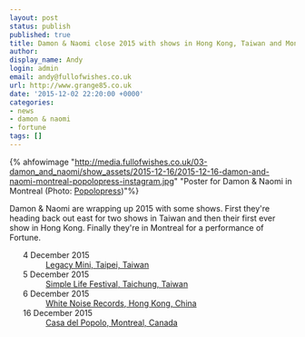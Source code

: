```yaml
---
layout: post
status: publish
published: true
title: Damon & Naomi close 2015 with shows in Hong Kong, Taiwan and Montreal
author:
display_name: Andy
login: admin
email: andy@fullofwishes.co.uk
url: http://www.grange85.co.uk
date: '2015-12-02 22:20:00 +0000'
categories:
- news
- damon & naomi
- fortune
tags: []
---
```

{% ahfowimage "http://media.fullofwishes.co.uk/03-damon_and_naomi/show_assets/2015-12-16/2015-12-16-damon-and-naomi-montreal-popolopress-instagram.jpg" "Poster for Damon & Naomi in Montreal (Photo: <a href='https://www.instagram.com/p/-cIhHrQXJo/'>Popolopress</a>)"%}
<p class="lead">Damon & Naomi are wrapping up 2015 with some shows. First they're heading back out east for two shows in Taiwan and then their first ever show in Hong Kong. Finally they're in Montreal for a performance of Fortune.</p>
<ul class="dl-horizontal">
	<dt>4 December 2015</dt><dd><a href="http://db.fullofwishes.co.uk/damon-and-naomi/shows/2015/2015-12-04-damon-and-naomi-legacy-mini-taipei-taiwan/">Legacy Mini, Taipei, Taiwan</a></dd>
	<dt>5 December 2015</dt><dd><a href="http://db.fullofwishes.co.uk/damon-and-naomi/shows/2015/2015-12-05-damon-and-naomi-simple-life-festival-taichung-taiwan/">Simple Life Festival, Taichung, Taiwan</a></dd>
	<dt>6 December 2015</dt><dd><a href="http://db.fullofwishes.co.uk/damon-and-naomi/shows/2015/2015-12-06-damon-and-naomi-white-noise-records-hong-kong-china/">White Noise Records, Hong Kong, China</a></dd>
	<dt>16 December 2015</dt><dd><a href="http://db.fullofwishes.co.uk/damon-and-naomi/shows/2015/2015-12-16-damon-and-naomi-casa-del-popolo-montreal-canada/">Casa del Popolo, Montreal, Canada</a></dd>
</ul>